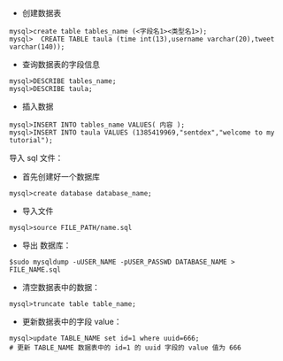 - 创建数据表

```
mysql>create table tables_name (<字段名1><类型名1>);
mysql>  CREATE TABLE taula (time int(13),username varchar(20),tweet varchar(140));
```

- 查询数据表的字段信息

```
mysql>DESCRIBE tables_name;
mysql>DESCRIBE taula;
```

- 插入数据

```
mysql>INSERT INTO tables_name VALUES( 内容 );
mysql>INSERT INTO taula VALUES (1385419969,"sentdex","welcome to my tutorial");
```

导入 sql 文件：

- 首先创建好一个数据库

```
mysql>create database database_name;
```

- 导入文件

```
mysql>source FILE_PATH/name.sql
```

- 导出 数据库：

```
$sudo mysqldump -uUSER_NAME -pUSER_PASSWD DATABASE_NAME > FILE_NAME.sql
```

- 清空数据表中的数据：

```
mysql>truncate table table_name;
```

- 更新数据表中的字段 value：

```
mysql>update TABLE_NAME set id=1 where uuid=666;
# 更新 TABLE_NAME 数据表中的 id=1 的 uuid 字段的 value 值为 666
```